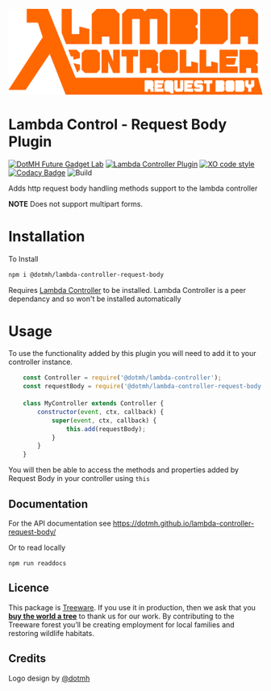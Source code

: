![Lambda Controller Logo](logo.svg)

Lambda Control - Request Body Plugin
====================================
[![DotMH Future Gadget Lab](https://img.shields.io/badge/DotMH-.dev-red.svg?style=flat-square)](https://www.dotmh.io)
[![Lambda Controller Plugin](https://img.shields.io/badge/Plugin-λ%20Controller-orange?style=flat-square)](https://github.com/dotmh/lambda-controller)
[![XO code style](https://img.shields.io/badge/code_style-XO-5ed9c7.svg?style=flat-square)](https://github.com/xojs/xo)
[![Codacy Badge](https://app.codacy.com/project/badge/Grade/1a689fa42de04ab79d2b8f67f79aa6fa?style=flat-square)](https://www.codacy.com?utm_source=github.com&amp;utm_medium=referral&amp;utm_content=dotmh/lambda-controller-post&amp;utm_campaign=Badge_Grade)
![Build](https://dotmh.semaphoreci.com/badges/lambda-controller-post.svg?key=e6d0fb01-e586-48ad-9849-5ae70280f258)

Adds http request body handling methods support to the lambda controller

__NOTE__ Does not support multipart forms.

Installation
============

To Install

```sh
npm i @dotmh/lambda-controller-request-body
```

Requires [Lambda Controller](https://github.com/dotmh/lambda-controller) to be installed. Lambda Controller is a peer dependancy and so won't be installed automatically

Usage
=====
To use the functionality added by this plugin you will need to add it to your controller instance. 

```js
    const Controller = require('@dotmh/lambda-controller');
    const requestBody = require('@dotmh/lambda-controller-request-body')

    class MyController extends Controller {
        constructor(event, ctx, callback) {
            super(event, ctx, callback) {
                this.add(requestBody);
            }
        }
    }
```

You will then be able to access the methods and properties added by Request Body in your controller using `this` 

Documentation
-------------
For the API documentation see <https://dotmh.github.io/lambda-controller-request-body/>

Or to read locally 

```
npm run readdocs
```

## Licence            

This package is [Treeware](https://treeware.earth). If you use it in production, then we ask that you [**buy the world a tree**](https://plant.treeware.earth/dotmh/lambda-controller-request-body) to thank us for our work. By contributing to the Treeware forest you’ll be creating employment for local families and restoring wildlife habitats.

Credits
-------

Logo design by [@dotmh](https://www.dotmh.io)
